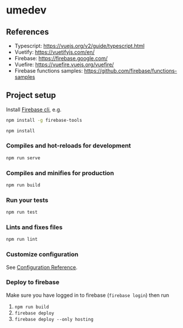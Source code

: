 # umedev

## References

- Typescript: <https://vuejs.org/v2/guide/typescript.html>
- Vuetify: <https://vuetifyjs.com/en/>
- Firebase: <https://firebase.google.com/>
- Vuefire: <https://vuefire.vuejs.org/vuefire/>
- Firebase functions samples: <https://github.com/firebase/functions-samples>

## Project setup

Install [Firebase cli](https://firebase.google.com/docs/cli), e.g.

```bash
npm install -g firebase-tools
```

```bash
npm install
```

### Compiles and hot-reloads for development

```bash
npm run serve
```

### Compiles and minifies for production

```bash
npm run build
```

### Run your tests

```bash
npm run test
```

### Lints and fixes files

```bash
npm run lint
```

### Customize configuration

See [Configuration Reference](https://cli.vuejs.org/config/).

### Deploy to firebase

Make sure you have logged in to firebase (`firebase login`) then run

1. `npm run build`
2. `firebase deploy`
3. `firebase deploy --only hosting`

